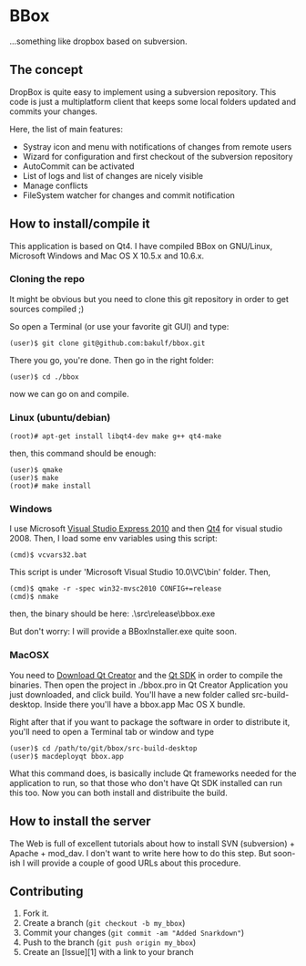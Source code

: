BBox
====

...something like dropbox based on subversion.

The concept
-----------

DropBox is quite easy to implement using a subversion repository. This code is
just a multiplatform client that keeps some local folders updated and commits your changes.

Here, the list of main features:

* Systray icon and menu with notifications of changes from remote users
* Wizard for configuration and first checkout of the subversion repository
* AutoCommit can be activated
* List of logs and list of changes are nicely visible
* Manage conflicts
* FileSystem watcher for changes and commit notification


How to install/compile it
-------------------------

This application is based on Qt4. I have compiled BBox on GNU/Linux, Microsoft Windows and Mac OS X 10.5.x and 10.6.x.

### Cloning the repo

It might be obvious but you need to clone this git repository in order to get sources compiled ;)

So open a Terminal (or use your favorite git GUI) and type:

    (user)$ git clone git@github.com:bakulf/bbox.git

There you go, you're done.
Then go in the right folder:

    (user)$ cd ./bbox

now we can go on and compile.

### Linux (ubuntu/debian)

    (root)# apt-get install libqt4-dev make g++ qt4-make

then, this command should be enough:

    (user)$ qmake
    (user)$ make
    (root)# make install

### Windows

I use Microsoft [Visual Studio Express 2010][msvc] and then [Qt4][qt] for visual studio 2008.
Then, I load some env variables using this script:

    (cmd)$ vcvars32.bat

This script is under 'Microsoft Visual Studio 10.0\VC\bin' folder. Then,

    (cmd)$ qmake -r -spec win32-mvsc2010 CONFIG+=release
    (cmd)$ nmake

then, the binary should be here: .\src\release\bbox.exe

But don't worry: I will provide a BBoxInstaller.exe quite soon.

### MacOSX

You need to [Download Qt Creator][qtCmac] and the [Qt SDK][qtMac] in order to compile the binaries. 
Then open the project in ./bbox.pro in Qt Creator Application you just downloaded, and click build.
You'll have a new folder called src-build-desktop.
Inside there you'll have a bbox.app Mac OS X bundle.

Right after that if you want to package the software in order to distribute it, you'll need to open a Terminal tab or window and type

    (user)$ cd /path/to/git/bbox/src-build-desktop
    (user)$ macdeployqt bbox.app

What this command does, is basically include Qt frameworks needed for the application to run, so that those who don't have Qt SDK installed can run this too.
Now you can both install and distribuite the build. 


How to install the server
-------------------------

The Web is full of excellent tutorials about how to install SVN (subversion) + Apache + mod_dav.
I don't want to write here how to do this step. But soon-ish I will provide a couple of good URLs
about this procedure.


Contributing
------------

1. Fork it.
2. Create a branch (`git checkout -b my_bbox`)
3. Commit your changes (`git commit -am "Added Snarkdown"`)
4. Push to the branch (`git push origin my_bbox`)
5. Create an [Issue][1] with a link to your branch


[msvc]: http://www.microsoft.com/express/Windows/
[qt]: http://qt.nokia.com/downloads
[qtCmac]: http://qt.nokia.com/downloads/qt-creator-binary-for-mac
[qtMac]: http://qt.nokia.com/downloads/sdk-mac-os-cpp
